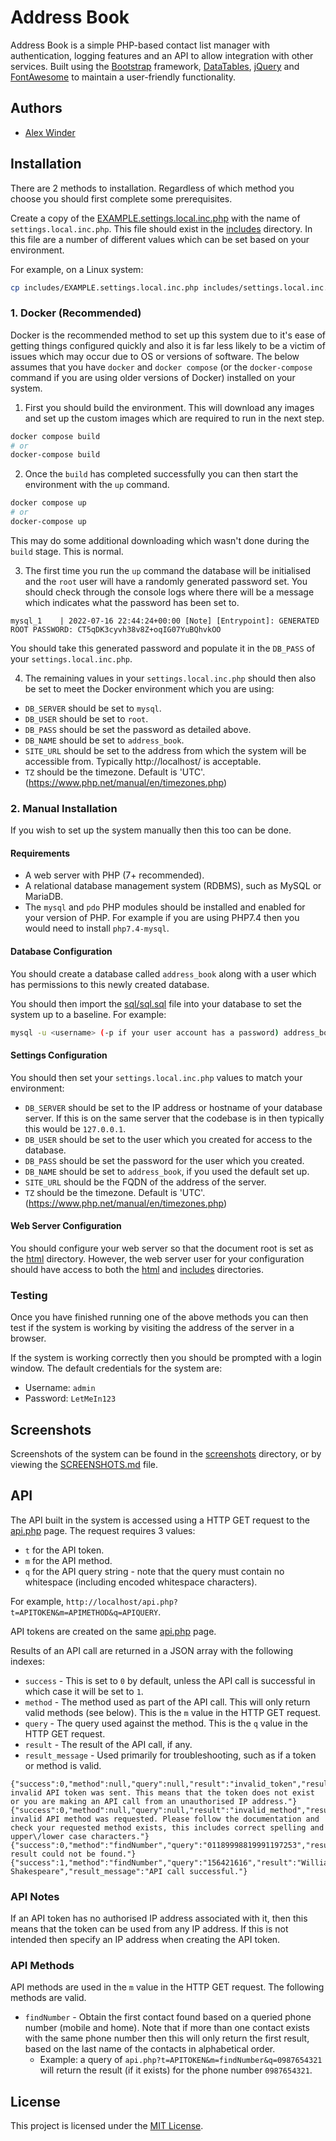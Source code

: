 # Address Book

Address Book is a simple PHP-based contact list manager with authentication, logging features and an API to allow integration with other services. Built using the [Bootstrap](https://getbootstrap.com/) framework, [DataTables](https://datatables.net/), [jQuery](https://jquery.com/) and [FontAwesome](https://fontawesome.com/) to maintain a user-friendly functionality.

## Authors

* [Alex Winder](https://alexwinder.com) 

## Installation

There are 2 methods to installation. Regardless of which method you choose you should first complete some prerequisites.

Create a copy of the [EXAMPLE.settings.local.inc.php](includes/EXAMPLE.settings.local.inc.php) with the name of `settings.local.inc.php`. This file should exist in the [includes](includes/) directory. In this file are a number of different values which can be set based on your environment.

For example, on a Linux system:

```bash
cp includes/EXAMPLE.settings.local.inc.php includes/settings.local.inc.php
```

### 1. Docker (Recommended)

Docker is the recommended method to set up this system due to it's ease of getting things configured quickly and also it is far less likely to be a victim of issues which may occur due to OS or versions of software. The below assumes that you have `docker` and `docker compose` (or the `docker-compose` command if you are using older versions of Docker) installed on your system.

1. First you should build the environment. This will download any images and set up the custom images which are required to run in the next step.

```bash
docker compose build
# or
docker-compose build
```

2. Once the `build` has completed successfully you can then start the environment with the `up` command.

```bash
docker compose up
# or
docker-compose up
```

This may do some additional downloading which wasn't done during the `build` stage. This is normal.

3. The first time you run the `up` command the database will be initialised and the `root` user will have a randomly generated password set. You should check through the console logs where there will be a message which indicates what the password has been set to.

```console
mysql_1    | 2022-07-16 22:44:24+00:00 [Note] [Entrypoint]: GENERATED ROOT PASSWORD: CT5qDK3cyvh38v8Z+oqIG07YuBQhvkOO
```

You should take this generated password and populate it in the `DB_PASS` of your `settings.local.inc.php`.

4. The remaining values in your `settings.local.inc.php` should then also be set to meet the Docker environment which you are using:

- `DB_SERVER` should be set to `mysql`.
- `DB_USER` should be set to `root`.
- `DB_PASS` should be set the password as detailed above.
- `DB_NAME` should be set to `address_book`.
- `SITE_URL` should be set to the address from which the system will be accessible from. Typically http://localhost/ is acceptable.
- `TZ` should be the timezone. Default is 'UTC'. (https://www.php.net/manual/en/timezones.php)

### 2. Manual Installation

If you wish to set up the system manually then this too can be done.

#### Requirements

- A web server with PHP (7+ recommended).
- A relational database management system (RDBMS), such as MySQL or MariaDB.
- The `mysql` and `pdo` PHP modules should be installed and enabled for your version of PHP. For example if you are using PHP7.4 then you would need to install `php7.4-mysql`.

#### Database Configuration

You should create a database called `address_book` along with a user which has permissions to this newly created database.

You should then import the [sql/sql.sql](sql/sql.sql) file into your database to set the system up to a baseline. For example:

```bash
mysql -u <username> (-p if your user account has a password) address_book < /location/to/sql/sql.sql
```

#### Settings Configuration

You should then set your `settings.local.inc.php` values to match your environment:

- `DB_SERVER` should be set to the IP address or hostname of your database server. If this is on the same server that the codebase is in then typically this would be `127.0.0.1`.
- `DB_USER` should be set to the user which you created for access to the database.
- `DB_PASS` should be set the password for the user which you created.
- `DB_NAME` should be set to `address_book`, if you used the default set up.
- `SITE_URL` should be the FQDN of the address of the server.
- `TZ` should be the timezone. Default is 'UTC'. (https://www.php.net/manual/en/timezones.php)

#### Web Server Configuration

You should configure your web server so that the document root is set as the [html](html) directory. However, the web server user for your configuration should have access to both the [html](html/) and [includes](includes/) directories.

### Testing

Once you have finished running one of the above methods you can then test if the system is working by visiting the address of the server in a browser.

If the system is working correctly then you should be prompted with a login window. The default credentials for the system are:

- Username: `admin`
- Password: `LetMeIn123`

## Screenshots

Screenshots of the system can be found in the [screenshots](screenshots/) directory, or by viewing the [SCREENSHOTS.md](SCREENSHOTS.md) file.

## API

The API built in the system is accessed using a HTTP GET request to the [api.php](html/api.php) page. The request requires 3 values:

- `t` for the API token.
- `m` for the API method.
- `q` for the API query string - note that the query must contain no whitespace (including encoded whitespace characters).

For example, `http://localhost/api.php?t=APITOKEN&m=APIMETHOD&q=APIQUERY`.

API tokens are created on the same [api.php](html/api.php) page.

Results of an API call are returned in a JSON array with the following indexes:

- `success` - This is set to `0` by default, unless the API call is successful in which case it will be set to `1`.
- `method` - The method used as part of the API call. This will only return valid methods (see below). This is the `m` value in the HTTP GET request.
- `query` - The query used against the method. This is the `q` value in the HTTP GET request.
- `result` - The result of the API call, if any.
- `result_message` - Used primarily for troubleshooting, such as if a token or method is valid.

``` 
{"success":0,"method":null,"query":null,"result":"invalid_token","result_message":"An invalid API token was sent. This means that the token does not exist or you are making an API call from an unauthorised IP address."}
{"success":0,"method":null,"query":null,"result":"invalid_method","result_message":"An invalid API method was requested. Please follow the documentation and check your requested method exists, this includes correct spelling and upper\/lower case characters."}
{"success":0,"method":"findNumber","query":"01189998819991197253","result":"no_result","result_message":"A result could not be found."} 
{"success":1,"method":"findNumber","query":"156421616","result":"William Shakespeare","result_message":"API call successful."}
```

### API Notes

If an API token has no authorised IP address associated with it, then this means that the token can be used from any IP address. If this is not intended then specify an IP address when creating the API token.

### API Methods

API methods are used in the `m` value in the HTTP GET request. The following methods are valid.

- `findNumber` - Obtain the first contact found based on a queried phone number (mobile and home). Note that if more than one contact exists with the same phone number then this will only return the first result, based on the last name of the contacts in alphabetical order.
  - Example: a query of `api.php?t=APITOKEN&m=findNumber&q=0987654321` will return the result (if it exists) for the phone number `0987654321`.

## License

This project is licensed under the [MIT License](LICENSE.md).
